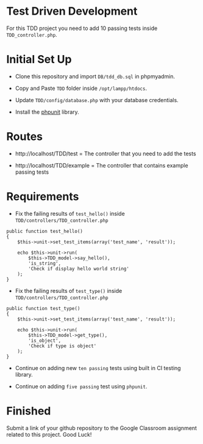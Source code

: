 # Test Driven Development

For this TDD project you need to add 10 passing tests inside `TDD_controller.php`.

# Initial Set Up

* Clone this repository and import `DB/tdd_db.sql` in phpmyadmin.

* Copy and Paste `TDD` folder inside `/opt/lampp/htdocs`.

* Update `TDD/config/database.php` with your database credentials.

* Install the [phpunit](https://phpcourse.now.sh/week-6/day-2/day-1) library.

# Routes

* http://localhost/TDD/test = The controller that you need to add the tests

* http://localhost/TDD/example = The controller that contains example passing tests

# Requirements

* Fix the failing results of `test_hello()` inside `TDD/controllers/TDD_controller.php`

```
public function test_hello()
{
    $this->unit->set_test_items(array('test_name', 'result'));

    echo $this->unit->run(
        $this->TDD_model->say_hello(), 
        'is_string', 
        'Check if display hello world string'
    );
}
```

* Fix the failing results of `test_type()` inside `TDD/controllers/TDD_controller.php`

```
public function test_type()
{
    $this->unit->set_test_items(array('test_name', 'result'));

    echo $this->unit->run(
        $this->TDD_model->get_type(), 
        'is_object', 
        'Check if type is object'
    );
}
```

* Continue on adding new `ten passing` tests using built in CI testing library.

* Continue on adding `five passing` test using `phpunit`.


# Finished

Submit a link of your github repository to the Google Classroom assignment related to this project. Good Luck!
